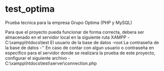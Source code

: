 # test_optima
Prueba tecnica para la empresa Grupo Optima (PHP y MySQL)

Para que el proyecto pueda funcionar de forma correcta, debera ser almacenado en el servidor local en la siguiente ruta
  XAMPP
    -C:\xampp\htdocs\test
  El usuario de la base de datos
    -root
  La contraseña de la base de datos
    -''
  En caso de contar con algun usuario o contraseña en especifico para el servidor donde se realizara la prueba de este proyecto, configurar el siguiente archivo
    -C:\xampp\htdocs\test\server\connection.php